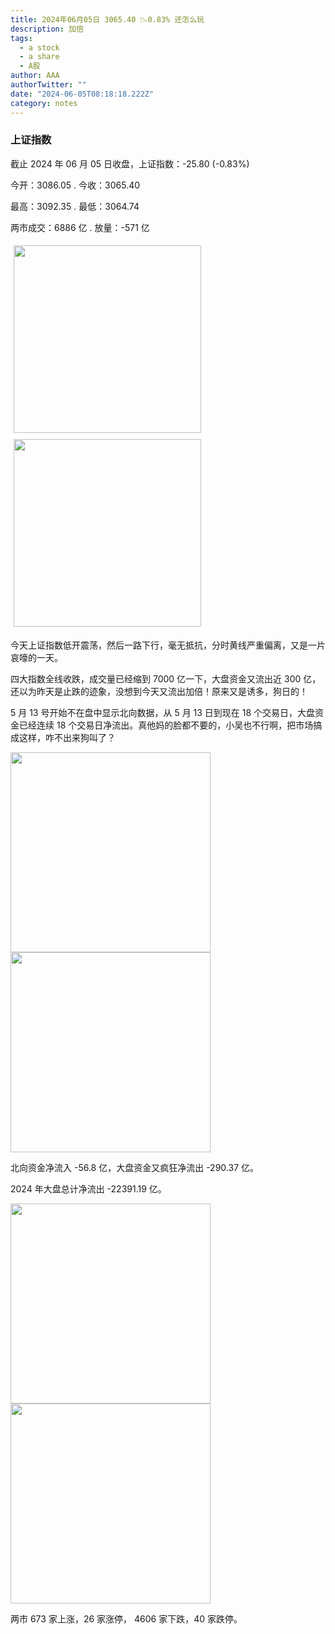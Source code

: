 ```yaml
---
title: 2024年06月05日 3065.40 📉0.83% 还怎么玩
description: 加倍
tags:
  - a stock
  - a share
  - A股
author: AAA
authorTwitter: ""
date: "2024-06-05T08:18:18.222Z"
category: notes
---
```


### 上证指数

截止 2024 年 06 月 05 日收盘，上证指数：<span class="font-semibold text-g-5">-25.80 (-0.83%)</span>

今开：<span class="font-semibold text-g-5">3086.05 </span> . 今收：<span class="font-semibold text-g-5">3065.40 </span>

最高：<span class="font-semibold text-r-5">3092.35 </span> . 最低：<span class="font-semibold text-g-5">3064.74 </span>

两市成交：<span class="font-semibold">6886 亿</span> . 放量：<span class="font-semibold text-g-6">-571 亿</span>

<img src="/images/uploads/2024-06/20240605-zs-sh.png" style="width: 300px;display:inline-block;margin: 5px">
<img src="/images/uploads/2024-06/20240605-zs-sh-rk.png" style="width: 300px;display:inline-block;margin: 5px">

今天上证指数低开震荡，然后一路下行，毫无抵抗，分时黄线严重偏离，又是一片哀嚎的一天。

四大指数全线收跌，成交量已经缩到 7000 亿一下，大盘资金又流出近 300 亿，还以为昨天是止跌的迹象，没想到今天又流出加倍！原来又是诱多，狗日的！

5 月 13 号开始不在盘中显示北向数据，从 5 月 13 日到现在 18 个交易日，大盘资金已经连续 18 个交易日净流出。真他妈的脸都不要的，小吴也不行啊，把市场搞成这样，咋不出来狗叫了？

<img src="/images/uploads/2024-06/20240605-zs-global.png" width="320">
<img src="/images/uploads/2024-06/20240605-zs-bs.png" width="320">

北向资金净流入 <span class="font-semibold text-g-5">-56.8 亿</span>，大盘资金又疯狂净流出 <span class="font-semibold text-g-7">-290.37 亿</span>。

2024 年大盘总计净流出 <span class="font-semibold text-g-8">-22391.19 </span>亿。

<img src="/images/uploads/2024-06/20240605-zs-as.png" width="320">
<img src="/images/uploads/2024-06/20240605-zs-zdtj.png" width="320">

两市 <span class="text-r-6">673</span> 家上涨，26 家涨停， <span class="font-semibold text-g-6">4606</span> 家下跌，40 家跌停。
